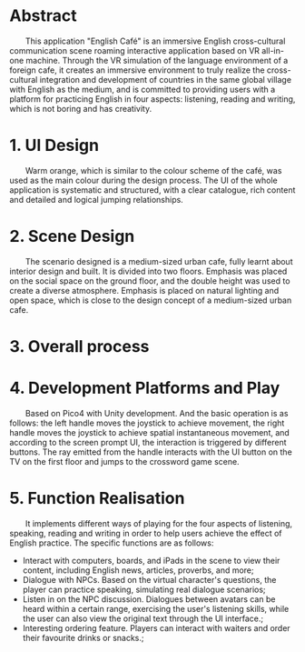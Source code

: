 # Abstract
&emsp;&emsp;This application "English Café" is an immersive English cross-cultural communication scene roaming interactive application based on VR all-in-one machine. Through the VR simulation of the language environment of a foreign cafe, it creates an immersive environment to truly realize the cross-cultural integration and development of countries in the same global village with English as the medium, and is committed to providing users with a platform for practicing English in four aspects: listening, reading and writing, which is not boring and has creativity.  
# 1. UI Design
&emsp;&emsp;Warm orange, which is similar to the colour scheme of the café, was used as the main colour during the design process. The UI of the whole application is systematic and structured, with a clear catalogue, rich content and detailed and logical jumping relationships.  
# 2. Scene Design
&emsp;&emsp;The scenario designed is a medium-sized urban cafe, fully learnt about interior design and built. It is divided into two floors. Emphasis was placed on the social space on the ground floor, and the double height was used to create a diverse atmosphere. Emphasis is placed on natural lighting and open space, which is close to the design concept of a medium-sized urban cafe.
# 3. Overall process
# 4. Development Platforms and Play
&emsp;&emsp;Based on Pico4 with Unity development. And the basic operation is as follows: the left handle moves the joystick to achieve movement, the right handle moves the joystick to achieve spatial instantaneous movement, and according to the screen prompt UI, the interaction is triggered by different buttons. The ray emitted from the handle interacts with the UI button on the TV on the first floor and jumps to the crossword game scene.  
# 5. Function Realisation
&emsp;&emsp;It implements different ways of playing for the four aspects of listening, speaking, reading and writing in order to help users achieve the effect of English practice. The specific functions are as follows:
- Interact with computers, boards, and iPads in the scene to view their content, including English news, articles, proverbs, and more;
- Dialogue with NPCs. Based on the virtual character's questions, the player can practice speaking, simulating real dialogue scenarios;
- Listen in on the NPC discussion. Dialogues between avatars can be heard within a certain range, exercising the user's listening skills, while the user can also view the original text through the UI interface.;
- Interesting ordering feature. Players can interact with waiters and order their favourite drinks or snacks.;
